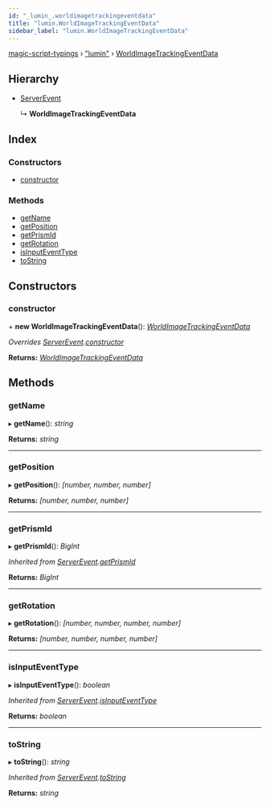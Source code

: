 ```yaml
---
id: "_lumin_.worldimagetrackingeventdata"
title: "lumin.WorldImageTrackingEventData"
sidebar_label: "lumin.WorldImageTrackingEventData"
---
```


[magic-script-typings](../index.md) › [&quot;lumin&quot;](../modules/_lumin_.md) › [WorldImageTrackingEventData](_lumin_.worldimagetrackingeventdata.md)

## Hierarchy

* [ServerEvent](_lumin_.serverevent.md)

  ↳ **WorldImageTrackingEventData**

## Index

### Constructors

* [constructor](_lumin_.worldimagetrackingeventdata.md#constructor)

### Methods

* [getName](_lumin_.worldimagetrackingeventdata.md#getname)
* [getPosition](_lumin_.worldimagetrackingeventdata.md#getposition)
* [getPrismId](_lumin_.worldimagetrackingeventdata.md#getprismid)
* [getRotation](_lumin_.worldimagetrackingeventdata.md#getrotation)
* [isInputEventType](_lumin_.worldimagetrackingeventdata.md#isinputeventtype)
* [toString](_lumin_.worldimagetrackingeventdata.md#tostring)

## Constructors

###  constructor

\+ **new WorldImageTrackingEventData**(): *[WorldImageTrackingEventData](_lumin_.worldimagetrackingeventdata.md)*

*Overrides [ServerEvent](_lumin_.serverevent.md).[constructor](_lumin_.serverevent.md#constructor)*

**Returns:** *[WorldImageTrackingEventData](_lumin_.worldimagetrackingeventdata.md)*

## Methods

###  getName

▸ **getName**(): *string*

**Returns:** *string*

___

###  getPosition

▸ **getPosition**(): *[number, number, number]*

**Returns:** *[number, number, number]*

___

###  getPrismId

▸ **getPrismId**(): *BigInt*

*Inherited from [ServerEvent](_lumin_.serverevent.md).[getPrismId](_lumin_.serverevent.md#getprismid)*

**Returns:** *BigInt*

___

###  getRotation

▸ **getRotation**(): *[number, number, number, number]*

**Returns:** *[number, number, number, number]*

___

###  isInputEventType

▸ **isInputEventType**(): *boolean*

*Inherited from [ServerEvent](_lumin_.serverevent.md).[isInputEventType](_lumin_.serverevent.md#isinputeventtype)*

**Returns:** *boolean*

___

###  toString

▸ **toString**(): *string*

*Inherited from [ServerEvent](_lumin_.serverevent.md).[toString](_lumin_.serverevent.md#tostring)*

**Returns:** *string*